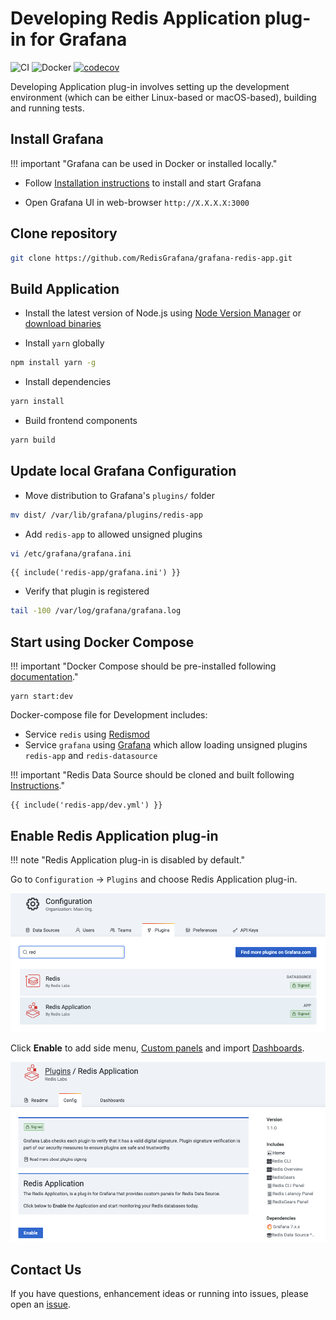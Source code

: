 # Developing Redis Application plug-in for Grafana

![CI](https://github.com/RedisGrafana/grafana-redis-app/workflows/CI/badge.svg)
![Docker](https://github.com/RedisGrafana/grafana-redis-app/workflows/Docker/badge.svg)
[![codecov](https://codecov.io/gh/RedisGrafana/grafana-redis-app/branch/master/graph/badge.svg?token=15SIRGU8SX)](https://codecov.io/gh/RedisGrafana/grafana-redis-app)

Developing Application plug-in involves setting up the development environment (which can be either Linux-based or macOS-based), building and running tests.

## Install Grafana

!!! important "Grafana can be used in Docker or installed locally."

- Follow [Installation instructions](https://grafana.com/docs/grafana/latest/installation/) to install and start Grafana

- Open Grafana UI in web-browser `http://X.X.X.X:3000`

## Clone repository

```bash
git clone https://github.com/RedisGrafana/grafana-redis-app.git
```

## Build Application

- Install the latest version of Node.js using [Node Version Manager](https://github.com/nvm-sh/nvm) or [download binaries](https://nodejs.org/en/download/)

- Install `yarn` globally

```bash
npm install yarn -g
```

- Install dependencies

```bash
yarn install
```

- Build frontend components

```bash
yarn build
```

## Update local Grafana Configuration

- Move distribution to Grafana's `plugins/` folder

```bash
mv dist/ /var/lib/grafana/plugins/redis-app
```

- Add `redis-app` to allowed unsigned plugins

```bash
vi /etc/grafana/grafana.ini
```

```
{{ include('redis-app/grafana.ini') }}
```

- Verify that plugin is registered

```bash
tail -100 /var/log/grafana/grafana.log
```

## Start using Docker Compose

!!! important "Docker Compose should be pre-installed following [documentation](https://docs.docker.com/compose/install/)."

```
yarn start:dev
```

Docker-compose file for Development includes:

- Service `redis` using [Redismod](https://hub.docker.com/r/redislabs/redismod)
- Service `grafana` using [Grafana](https://hub.docker.com/r/grafana/grafana) which allow loading unsigned plugins `redis-app` and `redis-datasource`

!!! important "Redis Data Source should be cloned and built following [Instructions](redis-datasource.md)."

```
{{ include('redis-app/dev.yml') }}
```

## Enable Redis Application plug-in

!!! note "Redis Application plug-in is disabled by default."

Go to `Configuration` -> `Plugins` and choose Redis Application plug-in.

![Grafana plug-ins](../images/redis-app/grafana-plugins.png)

Click **Enable** to add side menu, [Custom panels](../redis-app/panels.md) and import [Dashboards](../redis-app/dashboards.md).

![Enable Redis Application plug-in](../images/redis-app/enable.png)

## Contact Us

If you have questions, enhancement ideas or running into issues, please open an [issue](https://github.com/RedisGrafana/grafana-redis-app/issues/new/choose).
